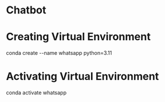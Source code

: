 # Chatbot
# Creating  Virtual Environment
 conda create --name whatsapp python=3.11
# Activating Virtual Environment
conda activate whatsapp
